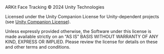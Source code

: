 ARKit Face Tracking © 2024 Unity Technologies

Licensed under the Unity Companion License for Unity-dependent projects (see [Unity Companion License](https://unity3d.com/legal/licenses/unity_companion_license)).

Unless expressly provided otherwise, the Software under this license is made available strictly on an “AS IS” BASIS WITHOUT WARRANTY OF ANY KIND, EXPRESS OR IMPLIED. Please review the license for details on these and other terms and conditions.
